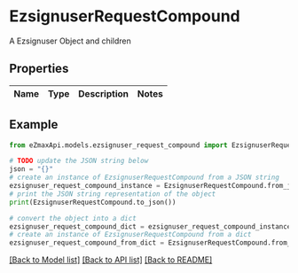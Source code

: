 # EzsignuserRequestCompound

A Ezsignuser Object and children

## Properties

Name | Type | Description | Notes
------------ | ------------- | ------------- | -------------

## Example

```python
from eZmaxApi.models.ezsignuser_request_compound import EzsignuserRequestCompound

# TODO update the JSON string below
json = "{}"
# create an instance of EzsignuserRequestCompound from a JSON string
ezsignuser_request_compound_instance = EzsignuserRequestCompound.from_json(json)
# print the JSON string representation of the object
print(EzsignuserRequestCompound.to_json())

# convert the object into a dict
ezsignuser_request_compound_dict = ezsignuser_request_compound_instance.to_dict()
# create an instance of EzsignuserRequestCompound from a dict
ezsignuser_request_compound_from_dict = EzsignuserRequestCompound.from_dict(ezsignuser_request_compound_dict)
```
[[Back to Model list]](../README.md#documentation-for-models) [[Back to API list]](../README.md#documentation-for-api-endpoints) [[Back to README]](../README.md)



